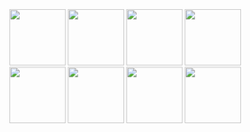 <img src="https://cdn.jsdelivr.net/gh/devicons/devicon/icons/cplusplus/cplusplus-original.svg" width="100px" height="100px">
<img src="https://cdn.jsdelivr.net/gh/devicons/devicon/icons/rust/rust-plain.svg" width="100px" height="100px">
<img src="https://cdn.jsdelivr.net/gh/devicons/devicon/icons/html5/html5-original.svg" width="100px" height="100px">
<img src="https://cdn.jsdelivr.net/gh/devicons/devicon/icons/javascript/javascript-original.svg" width="100px" height="100px">
<img src="https://cdn.jsdelivr.net/gh/devicons/devicon/icons/css3/css3-original.svg" width="100px" height="100px">
<img src="https://cdn.jsdelivr.net/gh/devicons/devicon/icons/python/python-original.svg" width="100px" height="100px">
<img src="https://cdn.jsdelivr.net/gh/devicons/devicon/icons/react/react-original.svg" width="100px" height="100px">
<img src="https://cdn.jsdelivr.net/gh/devicons/devicon/icons/unrealengine/unrealengine-original.svg" width="100px" height="100px">




